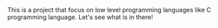 This is a project that focus on low level programming languages like C programming language. Let's see what is in there!
